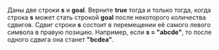 Даны две строки **s** и **goal**. Верните **true** тогда и только тогда, когда строка **s** может стать строкой **goal** после некоторого количества сдвигов.
Сдвиг строки **s** состоит в перемещении её самого левого символа в правую позицию.
Например, если **s = "abcde"**, то после одного сдвига она станет **"bcdea"**.
